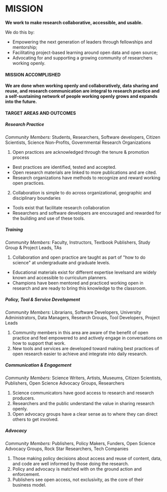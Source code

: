 # MISSION
**We work to make research collaborative, accessible, and usable.**

We do this by:
* Empowering the next generation of leaders through fellowships and mentorship;
* Facilitating project-based learning around open data and open source;
* Advocating for and supporting a growing community of researchers working openly.

#### MISSION ACCOMPLISHED
**We are done when working openly and collaboratively, data sharing and reuse, and research communication are integral to research practice and a self-sustaining network of people working openly grows and expands into the future.**

#### TARGET AREAS AND OUTCOMES

##### Research Practice
*Community Members:* Students, Researchers, Software developers, Citizen Scientists, Science Non-Profits, Governmental Research Organizations

1. Open practices are acknowledged through the tenure & promotion process
* Best practices are identified, tested and accepted.
* Open research materials are linked to more publications and are cited.
* Research organizations have methods to recognize and reward working open practices.

2. Collaboration is simple to do across organizational, geographic and disciplinary boundaries
* Tools exist that facilitate research collaboration
* Researchers and software developers are encouraged and rewarded for the building and use of these tools.

##### Training
*Community Members:* Faculty, Instructors, Textbook Publishers, Study Group & Project Leads, TAs

1. Collaboration and open practice are taught as part of "how to do science" at undergraduate and graduate levels.
* Educational materials exist for different expertise levelsand are widely known and accessible to curriculum planners.
* Champions have been mentored and practiced working open in research and are ready to bring this knowledge to the classroom.

##### Policy, Tool & Service Development
*Community Members:* Librarians, Software Developers, University Administrators, Data Managers, Research Groups, Tool Developers, Project Leads

1. Community members in this area are aware of the benefit of open practice and feel empowered to and actively engage in conversations on how to support that work.
2. New tools and services are developed toward making best practices of open research easier to achieve and integrate into daily research.

##### Communication & Engagement
*Community Members:* Science Writers, Artists, Museums, Citizen Scientists, Publishers, Open Science Advocacy Groups, Researchers

1. Science communicators have good access to research and research producers.
2. Researchers and the public understand the value in sharing research openly.
3. Open advocacy groups have a clear sense as to where they can direct others to get involved.

##### Advocacy
*Community Members:* Publishers, Policy Makers, Funders, Open Science Advocacy Groups, Rock Star Researchers, Tech Companies

1. Those making policy decisions about access and reuse of content, data, and code are well informed by those doing the research.
2. Policy and advocacy is matched with on the ground action and enforcement.
3. Publishers see open access, not exclusivity, as the core of their business model.

